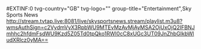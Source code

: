 #EXTINF:0 tvg-country="GB" tvg-logo="" group-title="Entertainment",Sky Sports News
http://stream.tvtap.live:8081/live/skysportsnews.stream/playlist.m3u8?wmsAuthSign=c2VydmVyX3RpbWU9MTEvMzAvMjAyMSA2OjUxOjQ2IFBNJmhhc2hfdmFsdWU9Kzd5Z05Td0tpQko1RWI0cC8xUGc3UT09JnZhbGlkbWludXRlcz0yMA==
